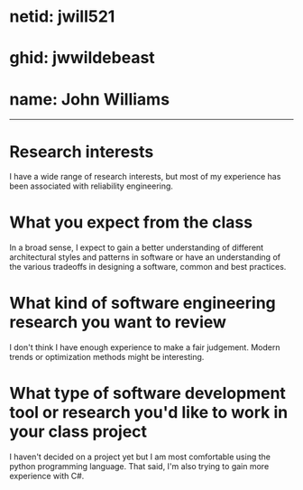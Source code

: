 # netid: jwill521
# ghid: jwwildebeast
# name: John Williams

---------------------------------------------------------------

# Research interests
I have a wide range of research interests, but most of my experience has been associated with reliability engineering. 

# What you expect from the class
In a broad sense, I expect to gain a better understanding of different architectural styles and patterns in software or have an understanding of the various tradeoffs in designing a software, common and best practices.

# What kind of software engineering research you want to review
I don't think I have enough experience to make a fair judgement. Modern trends or optimization methods might be interesting. 

# What type of software development tool or research you'd like to work in your class project
I haven't decided on a project yet but I am most comfortable using the python programming language. That said, I'm also trying to gain more experience with C#. 
